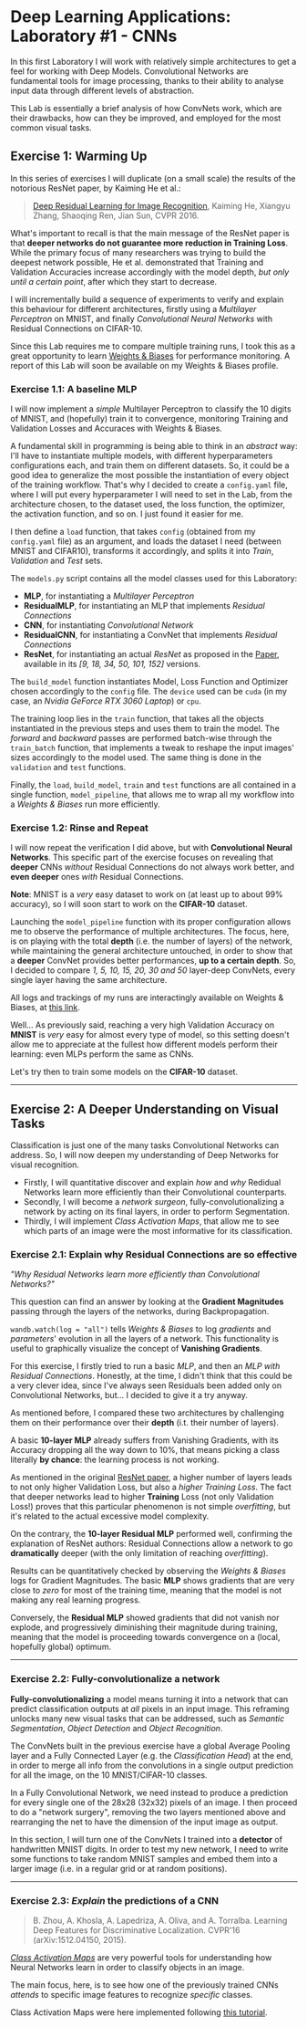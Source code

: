# Deep Learning Applications: Laboratory #1 - CNNs

In this first Laboratory I will work with relatively simple architectures to get a feel for working with Deep Models. Convolutional Networks are fundamental tools for image processing, thanks to their ability to analyse input data through different levels of abstraction.

This Lab is essentially a brief analysis of how ConvNets work, which are their drawbacks, how can they be improved, and employed for the most common visual tasks.

## Exercise 1: Warming Up
In this series of exercises I will duplicate (on a small scale) the results of the notorious ResNet paper, by Kaiming He et al.:

> [Deep Residual Learning for Image Recognition](https://arxiv.org/abs/1512.03385), Kaiming He, Xiangyu Zhang, Shaoqing Ren, Jian Sun, CVPR 2016.

What's important to recall is that the main message of the ResNet paper is that **deeper networks do not guarantee more reduction in Training Loss**. While the primary focus of many researchers was trying to build the deepest network possible, He et al. demonstrated that Training and Validation Accuracies increase accordingly with the model depth, *but only until a certain point*, after which they start to decrease.

I will incrementally build a sequence of experiments to verify and explain this behaviour for different architectures, firstly using a *Multilayer Perceptron* on MNIST, and finally *Convolutional Neural Networks* with Residual Connections on CIFAR-10.

Since this Lab requires me to compare multiple training runs, I took this as a great opportunity to learn [Weights & Biases](https://wandb.ai/site) for performance monitoring. A report of this Lab will soon be available on my Weights & Biases profile.

### Exercise 1.1: A baseline MLP

I will now implement a *simple* Multilayer Perceptron to classify the 10 digits of MNIST, and (hopefully) train it to convergence, monitoring Training and Validation Losses and Accuraces with Weights & Biases.

A fundamental skill in programming is being able to think in an *abstract* way: I'll have to instantiate multiple models, with different hyperparameters configurations each, and train them on different datasets. So, it could be a good idea to generalize the most possible the instantiation of every object of the training workflow. That's why I decided to create a `config.yaml` file, where I will put every hyperparameter I will need to set in the Lab, from the architecture chosen, to the dataset used, the loss function, the optimizer, the activation function, and so on. I just found it easier for me.

I then define a `load` function, that takes `config` (obtained from my `config.yaml` file) as an argument, and loads the dataset I need (between MNIST and CIFAR10), transforms it accordingly, and splits it into *Train*, *Validation* and *Test* sets.

The `models.py` script contains all the model classes used for this Laboratory:
+ **MLP**, for instantiating a *Multilayer Perceptron*
+ **ResidualMLP**, for instantiating an MLP that implements *Residual Connections*
+ **CNN**, for instantiating *Convolutional Network*
+ **ResidualCNN**, for instantiating a ConvNet that implements *Residual Connections*
+ **ResNet**, for instantiating an actual *ResNet* as proposed in the [Paper](https://arxiv.org/abs/1512.03385), available in its *[9, 18, 34, 50, 101, 152]* versions.

The `build_model` function instantiates Model, Loss Function and Optimizer chosen accordingly to the `config` file. The `device` used can be `cuda` (in my case, an *Nvidia GeForce RTX 3060 Laptop*) or `cpu`.

The training loop lies in the `train` function, that takes all the objects instantiated in the previous steps and uses them to train the model.
The *forward* and *backward* passes are performed batch-wise through the `train_batch` function, that implements a tweak to reshape the input images' sizes accordingly to the model used. The same thing is done in the `validation` and `test` functions.

Finally, the `load`, `build_model`, `train` and `test` functions are all contained in a single function, `model_pipeline`, that allows me to wrap all my workflow into a *Weights & Biases* run more efficiently.

### Exercise 1.2: Rinse and Repeat

I will now repeat the verification I did above, but with **Convolutional Neural Networks**.
This specific part of the exercise focuses on revealing that **deeper** CNNs *without* Residual Connections do not always work better, and **even deeper** ones *with* Residual Connections.

**Note**: MNIST is a *very* easy dataset to work on (at least up to about 99% accuracy), so I will soon start to work on the **CIFAR-10** dataset.

Launching the `model_pipeline` function with its proper configuration allows me to observe the performance of multiple architectures. The focus, here, is on playing with the total **depth** (i.e. the number of layers) of the network, while maintaining the general architecture untouched, in order to show that a **deeper** ConvNet provides better performances, **up to a certain depth**. So, I decided to compare *1, 5, 10, 15, 20, 30 and 50* layer-deep ConvNets, every single layer having the same architecture.

All logs and trackings of my runs are interactingly available on Weights & Biases, at [this link](https://wandb.ai/giovancombo/DLA_Lab1_CNN?workspace=user-giovancombo).

Well... As previously said, reaching a very high Validation Accuracy on **MNIST** is *very* easy for almost every type of model, so this setting doesn't allow me to appreciate at the fullest how different models perform their learning: even MLPs perform the same as CNNs.

Let's try then to train some models on the **CIFAR-10** dataset.

---
## Exercise 2: A Deeper Understanding on Visual Tasks

Classification is just one of the many tasks Convolutional Networks can address. So, I will now deepen my understanding of Deep Networks for visual recognition.

+ Firstly, I will quantitative discover and explain *how* and *why* Redidual Networks learn more efficiently than their Convolutional counterparts.
+ Secondly, I will become a *network surgeon*, fully-convolutionalizing a network by acting on its final layers, in order to perform Segmentation.
+ Thirdly, I will implement *Class Activation Maps*, that allow me to see which parts of an image were the most informative for its classification.

### Exercise 2.1: Explain why Residual Connections are so effective

*"Why Residual Networks learn more efficiently than Convolutional Networks?"*

This question can find an answer by looking at the **Gradient Magnitudes** passing through the layers of the networks, during Backpropagation.

`wandb.watch(log = "all")` tells *Weights & Biases* to log *gradients* and *parameters*' evolution in all the layers of a network. This functionality is useful to graphically visualize the concept of **Vanishing Gradients**.

For this exercise, I firstly tried to run a basic *MLP*, and then an *MLP with Residual Connections*. Honestly, at the time, I didn't think that this could be a very clever idea, since I've always seen Residuals been added only on Convolutional Networks, but... I decided to give it a try anyway.

As mentioned before, I compared these two architectures by challenging them on their performance over their **depth** (i.t. their number of layers).

A basic **10-layer MLP** already suffers from Vanishing Gradients, with its Accuracy dropping all the way down to 10%, that means picking a class literally **by chance**: the learning process is not working.

As mentioned in the original [ResNet paper](https://arxiv.org/abs/1512.03385), a higher number of layers leads to not only higher Validation Loss, but also a *higher Training Loss*. The fact that deeper networks lead to higher **Training** Loss (not only Validation Loss!) proves that this particular phenomenon is not simple *overfitting*, but it's related to the actual excessive model complexity.

On the contrary, the **10-layer Residual MLP** performed well, confirming the explanation of ResNet authors: Residual Connections allow a network to go **dramatically** deeper (with the only limitation of reaching *overfitting*).

Results can be quantitatively checked by observing the *Weights & Biases* logs for Gradient Magnitudes. The basic **MLP** shows gradients that are very close to *zero* for most of the training time, meaning that the model is not making any real learning progress.

Conversely, the **Residual MLP** showed gradients that did not vanish nor explode, and progressively diminishing their magnitude during training, meaning that the model is proceeding towards convergence on a (local, hopefully global) optimum.

---
### Exercise 2.2: Fully-convolutionalize a network

**Fully-convolutionalizing** a model means turning it into a network that can predict classification outputs at *all* pixels in an input image. This reframing unlocks many new visual tasks that can be addressed, such as *Semantic Segmentation*, *Object Detection* and *Object Recognition*.

The ConvNets built in the previous exercise have a global Average Pooling layer and a Fully Connected Layer (e.g. the *Classification Head*) at the end, in order to merge all info from the convolutions in a single output prediction for all the image, on the 10 MNIST/CIFAR-10 classes.

In a Fully Convolutional Network, we need instead to produce a prediction for every single one of the 28x28 (32x32) pixels of an image. I then proceed to do a "network surgery", removing the two layers mentioned above and rearranging the net to have the dimension of the input image as output.

In this section, I will turn one of the ConvNets I trained into a **detector** of handwritten MNIST digits. In order to test my new network, I need to write some functions to take random MNIST samples and embed them into a larger image (i.e. in a regular grid or at random positions).

---
### Exercise 2.3: *Explain* the predictions of a CNN

> B. Zhou, A. Khosla, A. Lapedriza, A. Oliva, and A. Torralba. Learning Deep Features for Discriminative Localization. CVPR'16 (arXiv:1512.04150, 2015).
> 
[*Class Activation Maps*](http://cnnlocalization.csail.mit.edu/#:~:text=A%20class%20activation%20map%20for,decision%20made%20by%20the%20CNN.) are very powerful tools for understanding how Neural Networks learn in order to classify objects in an image.

The main focus, here, is to see how one of the previously trained CNNs *attends* to specific image features to recognize *specific* classes.

Class Activation Maps were here implemented following [this tutorial](https://medium.com/intelligentmachines/implementation-of-class-activation-map-cam-with-pytorch-c32f7e414923).
